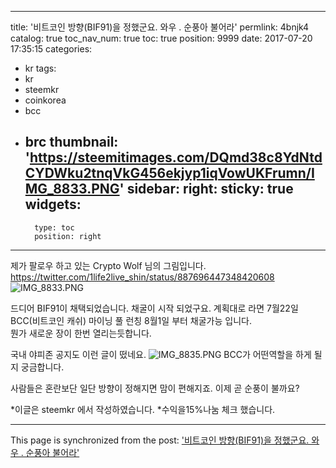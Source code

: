 
---
title: '비트코인 방향(BIF91)을 정했군요. 와우 . 순풍아 불어라'
permlink: 4bnjk4
catalog: true
toc_nav_num: true
toc: true
position: 9999
date: 2017-07-20 17:35:15
categories:
- kr
tags:
- kr
- steemkr
- coinkorea
- bcc
- brc
thumbnail: 'https://steemitimages.com/DQmd38c8YdNtdCYDWku2tnqVkG456ekjyp1iqVowUKFrumn/IMG_8833.PNG'
sidebar:
    right:
        sticky: true
widgets:
    -
        type: toc
        position: right
---


제가 팔로우 하고 있는 Crypto Wolf 님의 그림입니다. 
https://twitter.com/1life2live_shin/status/887696447348420608
![IMG_8833.PNG](https://steemitimages.com/DQmd38c8YdNtdCYDWku2tnqVkG456ekjyp1iqVowUKFrumn/IMG_8833.PNG)

드디어 BIF91이 채택되었습니다.  채굴이 시작 되었구요. 
계획대로 라면
7월22일 BCC(비트코인 캐쉬) 마이닝 풀 런칭
8월1일 부터 채굴가능
입니다.  
뭔가 새로운 장이 한번 열리는듯합니다. 

국내 야피존 공지도 이런 글이 떴네요. 
![IMG_8835.PNG](https://steemitimages.com/DQmTX9ypfkCKt9mdWgmXJBmCkkRzo3MGsdcPCYMzqJdfgG1/IMG_8835.PNG)
BCC가 어떤역할을 하게 될지 궁금합니다. 

사람들은 혼란보단 일단 방향이 정해지면 맘이 편해지죠. 
이제 곧 순풍이 불까요? 

*이글은 steemkr 에서 작성하였습니다. 
*수익을15%나눔 체크 했습니다.

- - -

This page is synchronized from the post: ['비트코인 방향(BIF91)을 정했군요. 와우 . 순풍아 불어라'](https://steemit.com/@kingbit/4bnjk4)
